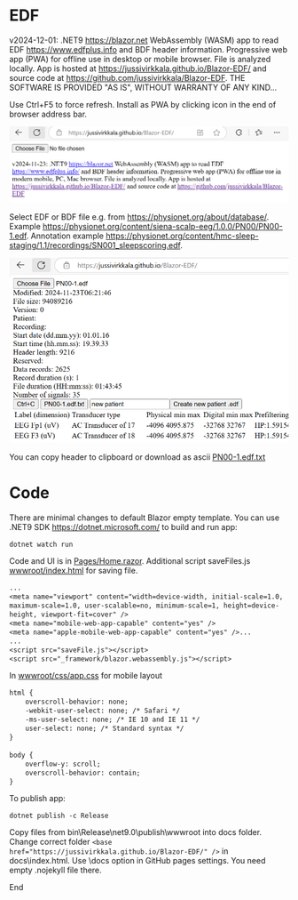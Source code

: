 # EDF

v2024-12-01: .NET9 https://blazor.net  WebAssembly (WASM) app to read EDF https://www.edfplus.info and BDF header information.
 Progressive web app (PWA) for offline use in desktop or mobile browser. File is analyzed locally.
App is hosted at https://jussivirkkala.github.io/Blazor-EDF/ and
source code at https://github.com/jussivirkkala/Blazor-EDF</a>. THE SOFTWARE IS PROVIDED "AS IS", WITHOUT WARRANTY OF ANY KIND...

Use Ctrl+F5 to force refresh. Install as PWA by clicking icon in the end of browser address bar.

![EDF-1](EDF-0.png)

Select EDF or BDF file e.g. from https://physionet.org/about/database/. Example https://physionet.org/content/siena-scalp-eeg/1.0.0/PN00/PN00-1.edf. Annotation example https://physionet.org/content/hmc-sleep-staging/1.1/recordings/SN001_sleepscoring.edf.

![EDF-2](EDF-1.png)

You can copy header to clipboard or download as ascii [PN00-1.edf.txt](PN00-1.edf.txt)

# Code

There are minimal changes to default Blazor empty template. You can use .NET9 SDK https://dotnet.microsoft.com/ to build and run app: 

```
dotnet watch run
```
Code and UI is in [Pages/Home.razor](Pages/Home.razor). Additional script saveFiles.js  [wwwroot/index.html](wwwroot/index.html) for saving file. 

```
...
<meta name="viewport" content="width=device-width, initial-scale=1.0, maximum-scale=1.0, user-scalable=no, minimum-scale=1, height=device-height, viewport-fit=cover" />
<meta name="mobile-web-app-capable" content="yes" />
<meta name="apple-mobile-web-app-capable" content="yes" />...
...
<script src="saveFile.js"></script>
<script src="_framework/blazor.webassembly.js"></script>
```
In [wwwroot/css/app.css](wwwroot/css/app.css) for mobile layout

```
html {
    overscroll-behavior: none;
    -webkit-user-select: none; /* Safari */
    -ms-user-select: none; /* IE 10 and IE 11 */
    user-select: none; /* Standard syntax */
}

body {
    overflow-y: scroll;
    overscroll-behavior: contain;
}
```

</style>


To publish app:

```
dotnet publish -c Release
```
Copy files from bin\Release\net9.0\publish\wwwroot into docs folder. Change correct folder 
```<base href="https://jussivirkkala.github.io/Blazor-EDF/" />``` in docs\index.html. Use \docs option in GitHub pages settings. You need empty .nojekyll file there.

End
